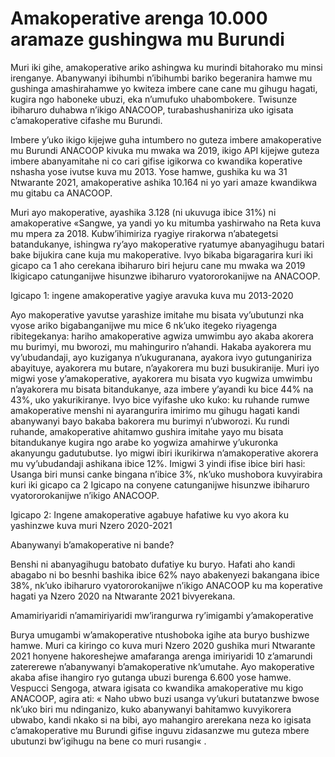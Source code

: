 # Amakoperative arenga 10.000 aramaze gushingwa mu Burundi

Muri iki gihe, amakoperative ariko ashingwa ku murindi bitahorako mu minsi irenganye. Abanywanyi ibihumbi n’ibihumbi bariko begeranira hamwe mu gushinga amashirahamwe yo kwiteza imbere cane cane mu gihugu hagati, kugira ngo haboneke ubuzi, eka n’umufuko uhabombokere. Twisunze ibiharuro duhabwa n’ikigo ANACOOP, turabashushaniriza uko igisata c’amakoperative cifashe mu Burundi.

Imbere y’uko ikigo kijejwe guha intumbero no guteza imbere amakoperative mu Burundi ANACOOP kivuka mu mwaka wa 2019, ikigo API kijejwe guteza imbere abanyamitahe ni co cari gifise igikorwa co kwandika koperative nshasha yose ivutse kuva mu 2013. Yose hamwe, gushika ku wa 31 Ntwarante 2021, amakoperative ashika 10.164 ni yo yari amaze kwandikwa mu gitabu ca ANACOOP.

Muri ayo makoperative, ayashika 3.128 (ni ukuvuga ibice 31%) ni amakoperative «Sangwe, ya yandi yo ku mitumba yashirwaho na Reta kuva mu mpera za 2018. Kubw’ihimiriza ryagiye rirakorwa n’abategetsi batandukanye, ishingwa ry’ayo makoperative ryatumye abanyagihugu batari bake bijukira cane kuja mu makoperative. Ivyo bikaba bigaragarira kuri iki gicapo ca 1 aho cerekana ibiharuro biri hejuru cane mu mwaka wa 2019 Ikigicapo catunganijwe hisunzwe ibiharuro vyatororokanijwe na ANACOOP.

Igicapo 1: ingene amakoperative yagiye aravuka kuva mu 2013-2020

Ayo makoperative yavutse yarashize imitahe mu bisata vy’ubutunzi nka vyose ariko bigabanganijwe mu mice 6 nk’uko itegeko riyagenga ribitegekanya: hariho amakoperative agwiza umwimbu ayo akaba akorera mu burimyi, mu bworozi, mu mahinguriro n’ahandi. Hakaba ayakorera mu vy’ubudandaji, ayo kuziganya n’ukuguranana, ayakora ivyo gutunganiriza abayituye, ayakorera mu butare, n’ayakorera mu buzi busukiranije.
Muri iyo migwi yose y’amakoperative, ayakorera mu bisata vyo kugwiza umwimbu n’ayakorera mu bisata bitandukanye, aza imbere y’ayandi ku bice 44% na 43%, uko yakurikiranye. Ivyo bice vyifashe uko kuko: ku ruhande rumwe amakoperative menshi ni ayarangurira imirimo mu gihugu hagati kandi abanywanyi bayo bakaba bakorera mu burimyi n’ubworozi. Ku rundi ruhande, amakoperative ahitamwo gushira imitahe yayo mu bisata bitandukanye kugira ngo arabe ko yogwiza amahirwe y’ukuronka akanyungu gadutubutse.
Iyo migwi ibiri ikurikirwa n’amakoperative akorera mu vy’ubudandaji ashikana ibice 12%. Imigwi 3 yindi ifise ibice biri hasi: Usanga biri munsi canke bingana n’ibice 3%, nk’uko mushobora kuvyirabira kuri iki gicapo ca 2 Igicapo na conyene catunganijwe hisunzwe ibiharuro vyatororokanijwe n’ikigo ANACOOP.

Igicapo 2: Ingene amakoperative agabuye hafatiwe ku vyo akora ku yashinzwe kuva muri Nzero 2020-2021

Abanywanyi b’amakoperative ni bande?

Benshi ni abanyagihugu batobato dufatiye ku buryo. Hafati aho kandi abagabo ni bo besnhi bashika ibice 62% nayo abakenyezi bakangana ibice 38%, nk’uko ibiharuro vyatororokanijwe n’ikigo ANACOOP ku ma koperative hagati ya Nzero 2020 na Ntwarante 2021 bivyerekana.

Amamiriyaridi n’amamiriyaridi mw’irangurwa ry’imigambi y’amakoperative

Burya umugambi w’amakoperative ntushoboka igihe ata buryo bushizwe hamwe. Muri ca kiringo co kuva muri Nzero 2020 gushika muri Ntwarante 2021 honyene hakoreshejwe amafaranga arenga imiriyaridi 10 z’amarundi zatererewe n’abanywanyi b’amakoperative nk’umutahe. Ayo makoperative akaba afise ihangiro ryo gutanga ubuzi burenga 6.600 yose hamwe. Vespucci Sengoga, atwara igisata co kwandika amakoperative mu kigo ANACOOP, agira ati: « Naho ubwo buzi usanga vy’ukuri butatanzwe bwose nk’uko biri mu ndinganizo, kuko abanywanyi bahitamwo kuvyikorera ubwabo, kandi nkako si na bibi, ayo mahangiro arerekana neza ko igisata c’amakoperative mu Burundi gifise inguvu zidasanzwe mu guteza mbere ubutunzi bw’igihugu na bene co muri rusangi« .